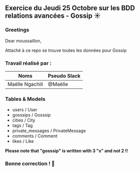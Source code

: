 ## Exercice du Jeudi 25 Octobre sur les BDD relations avancées - Gossip :sunny:

### Greetings

<p>Dear moussaillon,</p>
<p>Attaché à ce repo se trouve toutes les données pour Gossip</strong></p>

### Travail réalisé par :
Noms | Pseudo Slack
------------ | -------------
Maëlle Ngachili|@Maëlle


### Tables & Models
<ul>
  <li>users / User</li>
  <li>gosssips / Gosssip</li>
  <li>cities / City</li>
  <li>tags / Tag</li>
  <li>private_messages / PrivateMessage</li>
  <li>comments / Comment</li>
  <li>likes / Like</li>
</ul>

<strong>Please note that "gosssip" is written with 3 "s" and not 2 !!</strong>

### Bonne correction ! :poop:
